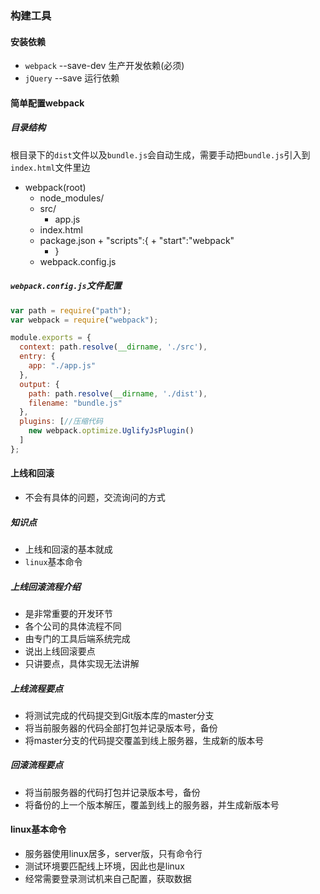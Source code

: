 ### 构建工具

#### 安装依赖
+ `webpack`   --save-dev 生产开发依赖(必须)
+ `jQuery`    --save 运行依赖

#### 简单配置webpack
##### 目录结构
根目录下的`dist`文件以及`bundle.js`会自动生成，需要手动把`bundle.js`引入到`index.html`文件里边
+ webpack(root)
    + node_modules/
    + src/
        + app.js
    + index.html
    + package.json
           + "scripts":{
           + "start":"webpack"
       + } 
    + webpack.config.js

##### `webpack.config.js`文件配置
```javascript
var path = require("path");
var webpack = require("webpack");

module.exports = {
  context: path.resolve(__dirname, './src'),
  entry: {
    app: "./app.js"
  },
  output: {
    path: path.resolve(__dirname, './dist'),
    filename: "bundle.js"
  },
  plugins: [//压缩代码
    new webpack.optimize.UglifyJsPlugin()
  ]
};
```

#### 上线和回滚

+ 不会有具体的问题，交流询问的方式

##### 知识点
+ 上线和回滚的基本就成
+ `linux`基本命令

##### 上线回滚流程介绍
+ 是非常重要的开发环节
+ 各个公司的具体流程不同
+ 由专门的工具后端系统完成
+ 说出上线回滚要点
+ 只讲要点，具体实现无法讲解

##### 上线流程要点
+ 将测试完成的代码提交到Git版本库的master分支
+ 将当前服务器的代码全部打包并记录版本号，备份
+ 将master分支的代码提交覆盖到线上服务器，生成新的版本号

##### 回滚流程要点
+ 将当前服务器的代码打包并记录版本号，备份
+ 将备份的上一个版本解压，覆盖到线上的服务器，并生成新版本号


#### linux基本命令
+ 服务器使用linux居多，server版，只有命令行
+ 测试环境要匹配线上环境，因此也是linux
+ 经常需要登录测试机来自己配置，获取数据
